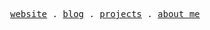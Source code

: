 <p align="center">
  <samp>
    <a href="https://aayushsahu.com">website</a> .
    <a href="https://aayushsahu.com/blog">blog</a> .
    <a href="https://aayushsahu.com/projects">projects</a> .
    <a href="https://aayushsahu.com/about">about me</a>
  </samp>
</p>
